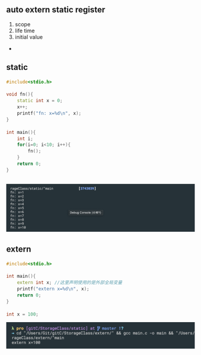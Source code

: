 ## auto extern static register
1. scope
2. life time
3. initial value




-
## static
```c++
#include<stdio.h>

void fn(){
    static int x = 0;
    x++;
    printf("fn: x=%d\n", x);
}

int main(){
    int i;
    for(i=0; i<10; i++){
        fn();
    }
    return 0;
}
```
![](img/2020-01-07-10-58-50.png)
---






## extern
```c++
#include<stdio.h>

int main(){
    extern int x; //这里声明使用的是外部全局变量
    printf("extern x=%d\n", x);
    return 0;
}

int x = 100;
```
![](img/2020-01-07-11-02-48.png)




